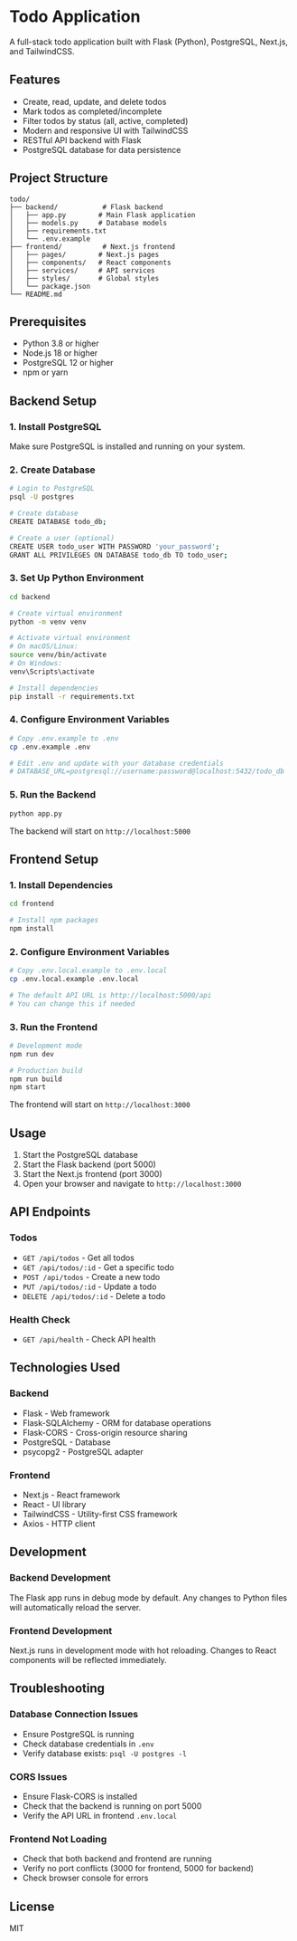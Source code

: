# Todo Application

A full-stack todo application built with Flask (Python), PostgreSQL, Next.js, and TailwindCSS.

## Features

- Create, read, update, and delete todos
- Mark todos as completed/incomplete
- Filter todos by status (all, active, completed)
- Modern and responsive UI with TailwindCSS
- RESTful API backend with Flask
- PostgreSQL database for data persistence

## Project Structure

```
todo/
├── backend/           # Flask backend
│   ├── app.py        # Main Flask application
│   ├── models.py     # Database models
│   ├── requirements.txt
│   └── .env.example
├── frontend/          # Next.js frontend
│   ├── pages/        # Next.js pages
│   ├── components/   # React components
│   ├── services/     # API services
│   ├── styles/       # Global styles
│   └── package.json
└── README.md
```

## Prerequisites

- Python 3.8 or higher
- Node.js 18 or higher
- PostgreSQL 12 or higher
- npm or yarn

## Backend Setup

### 1. Install PostgreSQL

Make sure PostgreSQL is installed and running on your system.

### 2. Create Database

```bash
# Login to PostgreSQL
psql -U postgres

# Create database
CREATE DATABASE todo_db;

# Create a user (optional)
CREATE USER todo_user WITH PASSWORD 'your_password';
GRANT ALL PRIVILEGES ON DATABASE todo_db TO todo_user;
```

### 3. Set Up Python Environment

```bash
cd backend

# Create virtual environment
python -m venv venv

# Activate virtual environment
# On macOS/Linux:
source venv/bin/activate
# On Windows:
venv\Scripts\activate

# Install dependencies
pip install -r requirements.txt
```

### 4. Configure Environment Variables

```bash
# Copy .env.example to .env
cp .env.example .env

# Edit .env and update with your database credentials
# DATABASE_URL=postgresql://username:password@localhost:5432/todo_db
```

### 5. Run the Backend

```bash
python app.py
```

The backend will start on `http://localhost:5000`

## Frontend Setup

### 1. Install Dependencies

```bash
cd frontend

# Install npm packages
npm install
```

### 2. Configure Environment Variables

```bash
# Copy .env.local.example to .env.local
cp .env.local.example .env.local

# The default API URL is http://localhost:5000/api
# You can change this if needed
```

### 3. Run the Frontend

```bash
# Development mode
npm run dev

# Production build
npm run build
npm start
```

The frontend will start on `http://localhost:3000`

## Usage

1. Start the PostgreSQL database
2. Start the Flask backend (port 5000)
3. Start the Next.js frontend (port 3000)
4. Open your browser and navigate to `http://localhost:3000`

## API Endpoints

### Todos

- `GET /api/todos` - Get all todos
- `GET /api/todos/:id` - Get a specific todo
- `POST /api/todos` - Create a new todo
- `PUT /api/todos/:id` - Update a todo
- `DELETE /api/todos/:id` - Delete a todo

### Health Check

- `GET /api/health` - Check API health

## Technologies Used

### Backend

- Flask - Web framework
- Flask-SQLAlchemy - ORM for database operations
- Flask-CORS - Cross-origin resource sharing
- PostgreSQL - Database
- psycopg2 - PostgreSQL adapter

### Frontend

- Next.js - React framework
- React - UI library
- TailwindCSS - Utility-first CSS framework
- Axios - HTTP client

## Development

### Backend Development

The Flask app runs in debug mode by default. Any changes to Python files will automatically reload the server.

### Frontend Development

Next.js runs in development mode with hot reloading. Changes to React components will be reflected immediately.

## Troubleshooting

### Database Connection Issues

- Ensure PostgreSQL is running
- Check database credentials in `.env`
- Verify database exists: `psql -U postgres -l`

### CORS Issues

- Ensure Flask-CORS is installed
- Check that the backend is running on port 5000
- Verify the API URL in frontend `.env.local`

### Frontend Not Loading

- Check that both backend and frontend are running
- Verify no port conflicts (3000 for frontend, 5000 for backend)
- Check browser console for errors

## License

MIT
